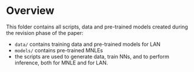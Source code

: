 # Overview

This folder contains all scripts, data and pre-trained models created during the revision phase of the paper:

- `data/` contains training data and pre-trained models for LAN
- `models/` contains pre-trained MNLEs
- the scripts are used to generate data, train NNs, and to perform inference, both for MNLE and for LAN.